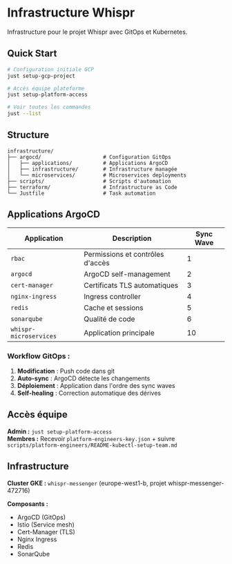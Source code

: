 # Infrastructure Whispr

Infrastructure pour le projet Whispr avec GitOps et Kubernetes.

## Quick Start

```bash
# Configuration initiale GCP
just setup-gcp-project

# Accès équipe plateforme
just setup-platform-access

# Voir toutes les commandes
just --list
```

## Structure

```
infrastructure/
├── argocd/                    # Configuration GitOps
│   ├── applications/          # Applications ArgoCD
│   ├── infrastructure/        # Infrastructure managée
│   └── microservices/         # Microservices deployments
├── scripts/                   # Scripts d'automation
├── terraform/                 # Infrastructure as Code
└── Justfile                   # Task automation
```

## Applications ArgoCD

| Application | Description | Sync Wave |
|-------------|-------------|-----------|
| `rbac` | Permissions et contrôles d'accès | 1 |
| `argocd` | ArgoCD self-management | 2 |
| `cert-manager` | Certificats TLS automatiques | 3 |
| `nginx-ingress` | Ingress controller | 4 |
| `redis` | Cache et sessions | 5 |
| `sonarqube` | Qualité de code | 6 |
| `whispr-microservices` | Application principale | 10 |

### Workflow GitOps :

1. **Modification** : Push code dans git
2. **Auto-sync** : ArgoCD détecte les changements
3. **Déploiement** : Application dans l'ordre des sync waves
4. **Self-healing** : Correction automatique des dérives

## Accès équipe

**Admin :** `just setup-platform-access`  
**Membres :** Recevoir `platform-engineers-key.json` + suivre `scripts/platform-engineers/README-kubectl-setup-team.md`

## Infrastructure

**Cluster GKE :** `whispr-messenger` (europe-west1-b, projet whispr-messenger-472716)

**Composants :**
- ArgoCD (GitOps)
- Istio (Service mesh)  
- Cert-Manager (TLS)
- Nginx Ingress
- Redis
- SonarQube

